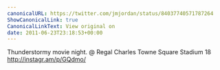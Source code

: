 ```yaml
---
canonicalURL: https://twitter.com/jmjordan/status/84037740571787264
ShowCanonicalLink: true
CanonicalLinkText: View original on
date: 2011-06-23T23:18:53+00:00
---
```

Thunderstormy movie night.  @ Regal Charles Towne Square Stadium 18 http://instagr.am/p/GQdmo/